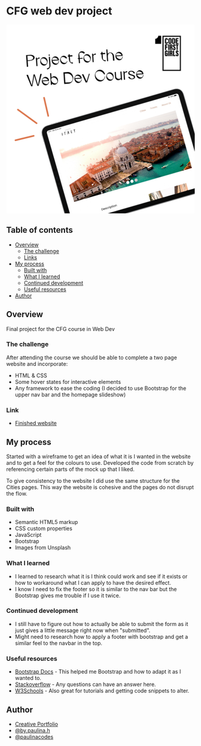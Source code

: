 # CFG web dev project
![](./projectitaly.png)

## Table of contents

- [Overview](#overview)
  - [The challenge](#the-challenge)
  - [Links](#links)
- [My process](#my-process)
  - [Built with](#built-with)
  - [What I learned](#what-i-learned)
  - [Continued development](#continued-development)
  - [Useful resources](#useful-resources)
- [Author](#author)



## Overview
Final project for the CFG course in Web Dev


### The challenge

After attending the course we should be able to complete a two page website and incorporate:

- HTML & CSS
- Some hover states for interactive elements
- Any framework to ease the coding (I decided to use Bootstrap for the upper nav bar and the homepage slideshow)



### Link

- [Finished website]([https://your-solution-url.com](https://paulinahs.github.io/CFGwebdevproject/homepage.html))


## My process

Started with a wireframe to get an idea of what it is I wanted in the website and to get a feel for the colours to use.
Developed the code from scratch by referencing certain parts of the mock up that I liked.

To give consistency to the website I did use the same structure for the Cities pages. This way the website is cohesive and the pages do not disrupt the flow.


### Built with

- Semantic HTML5 markup
- CSS custom properties
- JavaScript
- Bootstrap
- Images from Unsplash


### What I learned

- I learned to research what it is I think could work and see if it exists or how to workaround what I can apply to have the desired effect.
- I know I need to fix the footer so it is similar to the nav bar but the Bootstrap gives me trouble if I use it twice.

### Continued development

- I still have to figure out how to actually be able to submit the form as it just gives a little message right now when "submitted".
- Might need to research how to apply a footer with bootstrap and get a similar feel to the navbar in the top.

### Useful resources

- [Bootstrap Docs](https://getbootstrap.com/docs/5.2/getting-started/introduction/) - This helped me Bootstrap and how to adapt it as I wanted to.
- [Stackoverflow](https://stackoverflow.com/) - Any questions can have an answer here.
- [W3Schools](https://www.w3schools.com/) - Also great for tutorials and getting code snippets to alter.



## Author

 - [Creative Portfolio](https://bypaulinah.myportfolio.com/)
 - [@by.paulina.h](https://www.instagram.com/by.paulina.h)
 - [@paulinacodes](https://www.instagram.com/paulinacodes)




